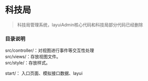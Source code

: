 # 科技局

> 科技局管理系统，layuiAdmin核心代码和科技局部分代码已经删除  

### 目录说明  

src/controller/：对视图进行事件等交互性处理  
src/views/：存放视图文件。  
src/style/：存放样式。  

start/： 入口页面、模拟接口数据、layui  
